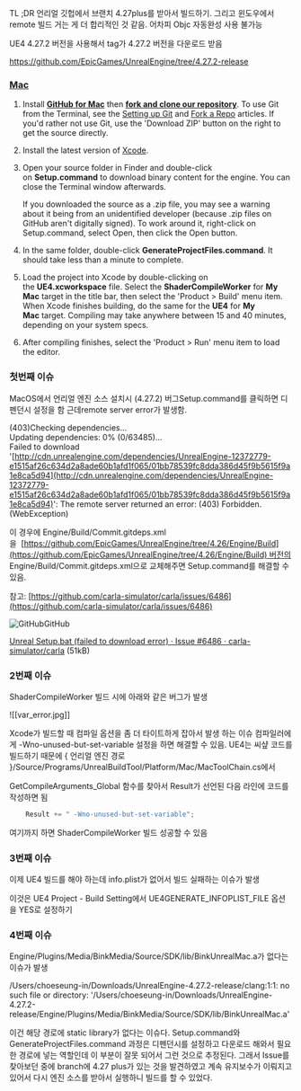 TL ;DR
언리얼 깃헙에서 브랜치 4.27plus를 받아서 빌드하기. 그리고 윈도우에서 remote 빌드 거는 게 더 합리적인 것 같음. 어차피 Objc 자동완성 사용 불가능


UE4 4.27.2 버전을 사용해서 tag가 4.27.2 버전을 다운로드 받음

https://github.com/EpicGames/UnrealEngine/tree/4.27.2-release


### [Mac](https://github.com/EpicGames/UnrealEngine/tree/4.27.2-release#mac)

1. Install **[GitHub for Mac](https://mac.github.com/)** then **[fork and clone our repository](https://guides.github.com/activities/forking/)**. To use Git from the Terminal, see the [Setting up Git](https://help.github.com/articles/set-up-git/) and [Fork a Repo](https://help.github.com/articles/fork-a-repo/) articles. If you'd rather not use Git, use the 'Download ZIP' button on the right to get the source directly.
    
2. Install the latest version of [Xcode](https://itunes.apple.com/us/app/xcode/id497799835).
    
3. Open your source folder in Finder and double-click on **Setup.command** to download binary content for the engine. You can close the Terminal window afterwards.
    
    If you downloaded the source as a .zip file, you may see a warning about it being from an unidentified developer (because .zip files on GitHub aren't digitally signed). To work around it, right-click on Setup.command, select Open, then click the Open button.
    
4. In the same folder, double-click **GenerateProjectFiles.command**. It should take less than a minute to complete.
    
5. Load the project into Xcode by double-clicking on the **UE4.xcworkspace** file. Select the **ShaderCompileWorker** for **My Mac** target in the title bar, then select the 'Product > Build' menu item. When Xcode finishes building, do the same for the **UE4** for **My Mac** target. Compiling may take anywhere between 15 and 40 minutes, depending on your system specs.
    
6. After compiling finishes, select the 'Product > Run' menu item to load the editor.


### 첫번째 이슈

MacOS에서 언리얼 엔진 소스 설치시 (4.27.2) 버그Setup.command를 클릭하면 디펜던시 설정을 함 근데remote server error가 발생함.

(403)Checking dependencies...  
Updating dependencies: 0% (0/63485)...  
Failed to download '[http://cdn.unrealengine.com/dependencies/UnrealEngine-12372779-e1515af26c634d2a8ade60b1afd1f065/01bb78539fc8dda386d45f9b5615f9a1e8ca5d94](http://cdn.unrealengine.com/dependencies/UnrealEngine-12372779-e1515af26c634d2a8ade60b1afd1f065/01bb78539fc8dda386d45f9b5615f9a1e8ca5d94)': The remote server returned an error: (403) Forbidden. (WebException)

이 경우에 Engine/Build/Commit.gitdeps.xml을  [https://github.com/EpicGames/UnrealEngine/tree/4.26/Engine/Build](https://github.com/EpicGames/UnrealEngine/tree/4.26/Engine/Build) 버전의 Engine/Build/Commit.gitdeps.xml으로 교체해주면 Setup.command를 해결할 수 있음.

참고: [https://github.com/carla-simulator/carla/issues/6486](https://github.com/carla-simulator/carla/issues/6486)

![GitHub](https://slack-imgs.com/?c=1&o1=wi32.he32.si&url=https%3A%2F%2Fa.slack-edge.com%2F80588%2Fimg%2Funfurl_icons%2Fgithub.png)GitHub

[Unreal Setup.bat (failed to download error) · Issue #6486 · carla-simulator/carla](https://github.com/carla-simulator/carla/issues/6486) (51kB)


### 2번째 이슈

ShaderCompileWorker 빌드 시에 아래와 같은 버그가 발생

![[var_error.jpg]]

Xcode가 빌드할 때 컴파일 옵션을 좀 더 타이트하게 잡아서 발생 하는 이슈
컴파일러에게 -Wno-unused-but-set-variable 설정을 하면 해결할 수 있음. UE4는 씨샾 코드를 빌드하기 때문에 { 언리얼 엔진 경로 }/Source/Programs/UnrealBuildTool/Platform/Mac/MacToolChain.cs에서

GetCompileArguments_Global 함수를 찾아서 Result가 선언된 다음 라인에 코드를 작성하면 됨

```cs
	Result += " -Wno-unused-but-set-variable";
```

여기까지 하면 ShaderCompileWorker 빌드 성공할 수 있음

### 3번째 이슈

이제 UE4 빌드를 해야 하는데 info.plist가 없어서 빌드 실패하는 이슈가 발생

이것은 UE4 Project - Build Setting에서 UE4GENERATE_INFOPLIST_FILE 옵션을 YES로 설정하기


### 4번째 이슈

Engine/Plugins/Media/BinkMedia/Source/SDK/lib/BinkUnrealMac.a가 없다는 이슈가 발생


/Users/choeseung-in/Downloads/UnrealEngine-4.27.2-release/clang:1:1: no such file or directory: '/Users/choeseung-in/Downloads/UnrealEngine-4.27.2-release/Engine/Plugins/Media/BinkMedia/Source/SDK/lib/BinkUnrealMac.a'

이건 해당 경로에 static library가 없다는 이슈다.
Setup.command와 GenerateProjectFiles.command 과정은 디펜던시를 설정하고 다운로드 해와서 필요한 경로에 넣는 역할인데 이 부분이 잘못 되어서 그런 것으로 추정된다. 
그래서 Issue를 찾아보던 중에 branch에 4.27 plus가 있는 것을 발견하였고 계속 유지보수가 이뤄지고 있어서 다시 엔진 소스를 받아서 실행하니 빌드를 할 수 있었다.






